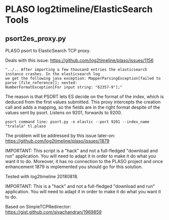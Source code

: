 
# PLASO log2timeline/ElasticSearch Tools

## psort2es_proxy.py

PLASO psort to ElasticSearch TCP proxy.

Deals with this issue:
https://github.com/log2timeline/plaso/issues/1156

    "../.. After importing a few thousand entries the elasticsearch instance crashes. In the elasticsearch log
    we get the following java exception: MapperParsingException[failed to parse [file_reference]]; nested:
    NumberFormatException[For input string: "62357-9"];"

The reason is that PSORT lets ES decide on the format of the index, which is deduced from the first values
submitted. This proxy intercepts the creation call and adds a mapping, so the fields are in the right format
despite of the values sent by psort. Listens on 9201, forwards to 9200.

    psort command line: psort.py -o elastic --port 9201 --index_name "tralala" tl.plaso

The problem will be addressed by this issue later-on:
https://github.com/log2timeline/plaso/issues/1879

IMPORTANT: This script is a "hack" and not a full-fledged "download and run" application. 
You will need to adapt it in order to make it do what you want it to do.
Moreover, it has no connection to the PLASO project and once enhancement 1879 is implemented
you should go for this solution.

Tested with log2timeline 20180818.

IMPORTANT: This is a "hack" and not a full-fledged "download and run" application. You will need to adapt it in order
to make it do what you want it to do.

Based on SimpleTCPRedirector: https://gist.github.com/sivachandran/1969859

